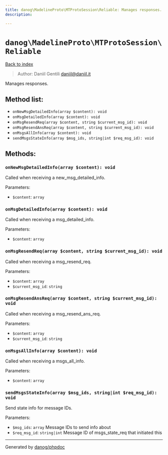 ```yaml
---
title: danog\MadelineProto\MTProtoSession\Reliable: Manages responses.
description: 

---
```

# `danog\MadelineProto\MTProtoSession\Reliable`
[Back to index](../../../index.md)

> Author: Daniil Gentili <daniil@daniil.it>  
  

Manages responses.  




## Method list:
* `onNewMsgDetailedInfo(array $content): void`
* `onMsgDetailedInfo(array $content): void`
* `onMsgResendReq(array $content, string $current_msg_id): void`
* `onMsgResendAnsReq(array $content, string $current_msg_id): void`
* `onMsgsAllInfo(array $content): void`
* `sendMsgsStateInfo(array $msg_ids, string|int $req_msg_id): void`

## Methods:
### `onNewMsgDetailedInfo(array $content): void`

Called when receiving a new_msg_detailed_info.


Parameters:
* `$content`: `array`   



### `onMsgDetailedInfo(array $content): void`

Called when receiving a msg_detailed_info.


Parameters:
* `$content`: `array`   



### `onMsgResendReq(array $content, string $current_msg_id): void`

Called when receiving a msg_resend_req.


Parameters:
* `$content`: `array`   
* `$current_msg_id`: `string`   



### `onMsgResendAnsReq(array $content, string $current_msg_id): void`

Called when receiving a msg_resend_ans_req.


Parameters:
* `$content`: `array`   
* `$current_msg_id`: `string`   



### `onMsgsAllInfo(array $content): void`

Called when receiving a msgs_all_info.


Parameters:
* `$content`: `array`   



### `sendMsgsStateInfo(array $msg_ids, string|int $req_msg_id): void`

Send state info for message IDs.


Parameters:
* `$msg_ids`: `array` Message IDs to send info about  
* `$req_msg_id`: `string|int` Message ID of msgs_state_req that initiated this  



---
Generated by [danog/phpdoc](https://phpdoc.daniil.it)
